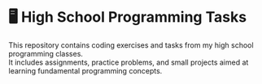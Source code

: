 # 🖥️ High School Programming Tasks

This repository contains coding exercises and tasks from my high school programming classes.  
It includes assignments, practice problems, and small projects aimed at learning fundamental programming concepts.
